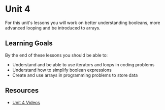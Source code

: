 # Unit 4

For this unit's lessons you will work on better understanding booleans, more advanced looping and be introduced to arrays.

## Learning Goals

By the end of these lessons you should be able to:

* Understand and be able to use iterators and loops in coding problems
* Understand how to simplify boolean expressions
* Create and use arrays in programming problems to store data

## Resources

* [Unit 4 Videos](https://adaacademy.hosted.panopto.com/Panopto/Pages/Sessions/List.aspx?folderID=59509728-df2d-4580-9077-55ad28795a7f)
